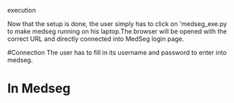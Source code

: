 execution

Now that the setup is done, the user simply has to click on 'medseg_exe.py to make medseg running on his laptop.The browser will be opened with the correct URL
and directly connected into MedSeg login page. 

#Connection 
The user has to fill in its username and password to enter into medseg.

# In Medseg
